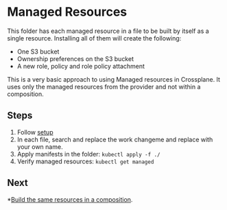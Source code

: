 # Managed Resources

This folder has each managed resource in a file to be built by itself as a single resource. Installing all of them will
create the following:

* One S3 bucket
* Ownership preferences on the S3 bucket
* A new role, policy and role policy attachment

This is a very basic approach to using Managed resources in Crossplane. It uses only the managed resources from the
provider and not within a composition.

## Steps
1. Follow [setup](../README.md)
2. In each file, search and replace the work changeme and replace with your own name.
3. Apply manifests in the folder: `kubectl apply -f ./`
4. Verify managed resources: `kubectl get managed`

## Next
*[Build the same resources in a composition](../2-composite-resource-definition).